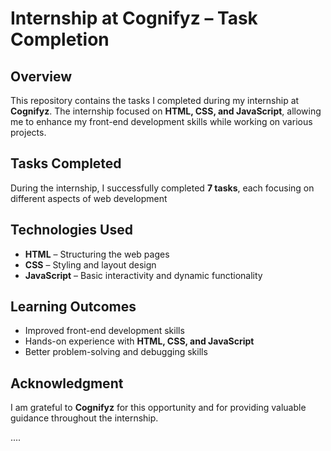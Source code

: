 # Internship at Cognifyz – Task Completion

## Overview
This repository contains the tasks I completed during my internship at **Cognifyz**. The internship focused on **HTML, CSS, and JavaScript**, allowing me to enhance my front-end development skills while working on various projects.

## Tasks Completed
During the internship, I successfully completed **7 tasks**, each focusing on different aspects of web development

## Technologies Used
- **HTML** – Structuring the web pages  
- **CSS** – Styling and layout design  
- **JavaScript** – Basic interactivity and dynamic functionality  

## Learning Outcomes
- Improved front-end development skills  
- Hands-on experience with **HTML, CSS, and JavaScript**  
- Better problem-solving and debugging skills  

## Acknowledgment
I am grateful to **Cognifyz** for this opportunity and for providing valuable guidance throughout the internship.

....
